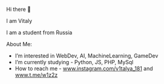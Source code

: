 Hi there 👋

I am Vitaly

I am a student from Russia

About Me:

- I’m interested in WebDev, AI, MachineLearning, GameDev
- I’m currently studying - Python, JS, PHP, MySql
- How to reach me - www.instagram.com/v1talya_181 and www.t.me/w1z2z

<!---
w1z2z/w1z2z is a ✨ special ✨ repository because its `README.md` (this file) appears on your GitHub profile.
You can click the Preview link to take a look at your changes.
--->

